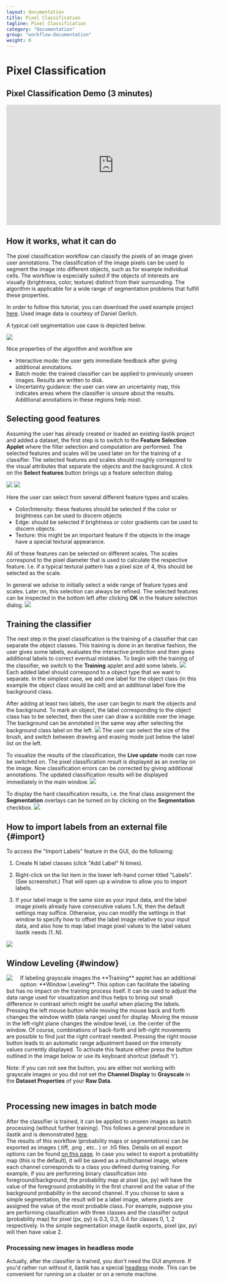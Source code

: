 ```yaml
---
layout: documentation
title: Pixel Classification
tagline: Pixel Classification
category: "Documentation"
group: "workflow-documentation"
weight: 0
---
```

# Pixel Classification

## Pixel Classification Demo (3 minutes)

<iframe width="560" height="315" src="https://www.youtube.com/embed/5N0XYW9gRZY" frameborder="0" allowfullscreen></iframe>

## How it works, what it can do

The pixel classification workflow can classify the pixels of an image given
user annotations. The classification of the image pixels can be used to segment
the image into different objects, such as for example individual cells.
The workflow is especially suited if the objects of interests are visually (brightness, color, texture) distinct from their surrounding. The algorithm is applicable for a wide range of segmentation problems that
fulfill these properties.

In order to follow this tutorial, you can download the used example project <a href="http://data.ilastik.org/pixelClassification_2dcells.zip">here</a>.
Used image data is courtesy of Daniel Gerlich.

A typical cell segmentation use case is depicted below.

<a href="snapshots/training2.png" data-toggle="lightbox"><img src="snapshots/training2.png" class="img-responsive" /></a>

Nice properties of the algorithm and workflow are

- Interactive mode: the user gets immediate feedback after giving additional annotations.
- Batch mode: the trained classifier can be applied to previously unseen images. Results are written to disk.
- Uncertainty guidance: the user can view an uncertainty map, this indicates areas where the classifier is unsure about the results. Additional annotations in these regions help most.

## Selecting good features

Assuming the user has already created or loaded an existing
ilastik project and added a dataset, the first step is to switch to the **Feature Selection Applet**
where the filter selection and computation are performed.
The selected features and scales will be used later on for the training of a classifier.
The selected features and scales should roughly correspond to the visual attributes that separate the
objects and the background.
A click on the **Select features** button brings up a feature selection dialog.

<a href="snapshots/feature_selection_zoomed.png" data-toggle="lightbox"><img src="snapshots/feature_selection_zoomed.png" class="img-responsive" /></a>
<a href="snapshots/feature_selection2.png" data-toggle="lightbox"><img src="snapshots/feature_selection2.png" class="img-responsive" /></a>

Here the user can select from several different feature types and scales.

- Color/Intensity: these features should be selected if the color or brightness can be used to discern objects
- Edge: should be selected if brightness or color gradients can be used to discern objects.
- Texture: this might be an important feature if the objects in the image have a special textural appearance.

All of these features can be selected on different scales. The scales correspond to the pixel diameter
that is used to calculate the respective feature. I.e. if a typical textural pattern has a pixel size of 4, this should be selected as the scale.

In general we advise to initially select a wide range of feature types and scales. Later on, this selection
can always be refined. The selected features can be inspected in the bottom left after clicking **OK** in the feature selection dialog.
<a href="snapshots/feature_selection4_zoomed.png" data-toggle="lightbox"><img src="snapshots/feature_selection4_zoomed.png" class="img-responsive" /></a>

## Training the classifier
The next step in the pixel classification is the training of a classifier
that can separate the object classes. This training is done in an iterative fashion,
the user gives some labels, evaluates the interactive prediction and then gives additional labels to correct
eventual mistakes.
To begin with the training of the classifier, we switch to the **Training** applet and add some labels.
<a href="snapshots/training_zoomed.png" data-toggle="lightbox"><img src="snapshots/training_zoomed.png" class="img-responsive" /></a>
Each added label should correspond to a object type that we want to separate.
In the simplest case, we add one label for the object class (in this example the object class would be cell)
and an additional label fore the background class.

After adding at least two labels, the user can begin to mark the objects and the background.
To mark an object, the label corresponding to the object class has to be selected, then the user
can draw a scribble over the image.
The background can be annotated in the same way after selecting the background class label on the left.
<a href="snapshots/training1_zoomed.png" data-toggle="lightbox"><img src="snapshots/training1_zoomed.png" class="img-responsive" /></a>
The user can select the size of the brush, and switch between drawing and erasing mode just below the label list on the left.

To visualize the results of the classification, the **Live update** mode can now be switched on.
The pixel classification result is displayed as an overlay on the image.
Now classification errors can be corrected by giving additional annotations. The updated classification results will be displayed immediately in the main window.
<a href="snapshots/training2_zoomed.png" data-toggle="lightbox"><img src="snapshots/training2_zoomed.png" class="img-responsive" /></a>

To display the hard classification results, i.e. the final class assignment the **Segmentation** overlays
can be turned on by clicking on the **Segmentation** checkbox.
<a href="snapshots/training3_zoomed.png" data-toggle="lightbox"><img src="snapshots/training3_zoomed.png" class="img-responsive" /></a>

## How to import labels from an external file {#import}
To access the "Import Labels" feature in the GUI, do the following:

1. Create N label classes (click "Add Label" N times).

2. Right-click on the list item in the lower left-hand corner titled "Labels".  (See screenshot.) That will open up a window to allow you to import labels.
 
3. If your label image is the same size as your input data, and the label image pixels already have consecutive values 1..N, then the default settings may suffice.  Otherwise, you can modify the settings in that window to specify how to offset the label image relative to your input data, and also how to map label image pixel values to the label values ilastik needs (1..N).

<a href="snapshots/labels_context_menu.png" data-toggle="lightbox"><img src="snapshots/labels_context_menu.png" class="img-responsive" /></a>

## Window Leveling {#window}

<a href="snapshots/window_leveling.png" data-toggle="lightbox">
    <img src="snapshots/window_leveling.png" class="img-responsive" style="float: left; margin-right:20px; margin-bottom:10px"/></a>
If labeling grayscale images the **Training** applet has an additional option: **Window Leveling**.  This option can facilitate the labeling but has no impact on the training process itself. It can be used to adjust the data range used for visualization and thus helps to bring out small difference in contrast which might be useful when placing the labels. Pressing the left mouse button while moving the mouse back and forth changes the window width (data range) used for display. Moving the mouse in the left-right plane changes the window level, i.e. the center of the window. Of course, combinations of back-forth and left-right movements are possible to find just the right contrast needed. Pressing the right mouse button leads to an automatic range adjustment based on the intensity values currently displayed. To activate this feature either press the button outlined in the image below or use its keyboard shortcut (default 't').

Note: if you can not see the button, you are either not working with grayscale images or you did not set the **Channel Display** to **Grayscale** in the **Dataset Properties** of your **Raw Data**.
<br><br>

## Processing new images in batch mode
After the classifier is trained, it can be applied to unseen images as batch processing (without further training). This follows a general procedure in ilastik and is demonstrated [here]({{site.baseurl}}/documentation/basics/batch.html).  
The results of this workflow (probability maps or segmentations) can be exported as images (.tiff, .png , etc.. ) or .h5 files. Details on all export options can be found [on this page]({{site.baseurl}}/documentation/basics/export.html). In case you select to export a probability map (this is the default), it will be saved as a multichannel image, where each channel corresponds to a class you defined during training. For example, if you are performing binary classification into foreground/background, the probability map at pixel (px, py) will have the value of the foreground probability in the first channel and the value of the background probability in the second channel. If you choose to save a simple segmentation, the result will be a label image, where pixels are assigned the value of the most probable class. For example, suppose you are performing classification with three classes and the classifier output (probability map) for pixel (px, py) is 0.3, 0.3, 0.4 for classes 0, 1, 2 respectively. In the simple segmentation image ilastik exports, pixel (px, py) will then have value 2. 

### Processing new images in headless mode
Actually, after the classifier is trained, you don't need the GUI anymore. If you'd rather run without it, ilastik has a special [headless]({{site.baseurl}}/documentation/basics/headless.html) mode. This can be convenient for running on a cluster or on a remote machine.

<!-- After the training step the generated classifier can be used to classify and segment other images.
The first step in batch prediction is the selection of the input files.
<a href="snapshots/batch1_zoomed.png" data-toggle="lightbox"><img src="snapshots/batch1_zoomed.png" class="img-responsive" /></a>
When clicking on the **Add files** button, the user can choose between adding
single or multiple files from the File selection dialog, or adding files matching a pattern from a directory (last option). This is especially useful when large amounts of images have to be processed.

The next step is the actual batch processing itself. In the **Batch Prediction output location** applet, the
user can configure the output format using the **Choose Settings** button.
For novice users the default settings should be fine.
<a href="snapshots/batch2_zoomed.png" data-toggle="lightbox"><img src="snapshots/batch2_zoomed.png" class="img-responsive" /></a>

After clicking on the **Export all** button, ilastik begins batch processing all images, and writes
the resulting classification result to the specified output files. When the default settings are used, the output files are stored as hdf5 files in the same directory where the input file is located.
The exported files have the same name with a "export.h5" suffix.

The exported .h5 files, contain the resulting prediction as a multidimensional image. The images have the same
shape as the input image, but a different number of channels. Each channel contains the probability of the corresponding label. Example: channel 0 contains at each position the probability of that pixel having label class 1. Channel 1 contains the probabilities of label class 2 etc..
 -->


